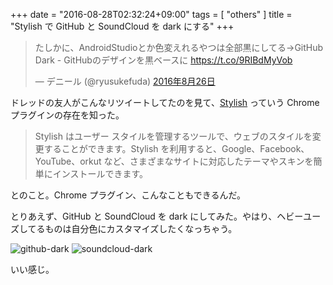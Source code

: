 +++
date = "2016-08-28T02:32:24+09:00"
tags = [ "others" ]
title = "Stylish で GitHub と SoundCloud を dark にする"
+++

<blockquote class="twitter-tweet" data-lang="ja"><p lang="ja" dir="ltr">たしかに、AndroidStudioとか色変えれるやつは全部黒にしてる→GitHub Dark - GitHubのデザインを黒ベースに <a href="https://t.co/9RIBdMyVob">https://t.co/9RIBdMyVob</a></p>&mdash; デニール (@ryusukefuda) <a href="https://twitter.com/ryusukefuda/status/769059623009673218">2016年8月26日</a></blockquote>
<script async src="//platform.twitter.com/widgets.js" charset="utf-8"></script>

ドレッドの友人がこんなリツイートしてたのを見て、[Stylish](https://chrome.google.com/webstore/detail/stylish/fjnbnpbmkenffdnngjfgmeleoegfcffe?hl=ja) っていう Chrome プラグインの存在を知った。

<!--more-->

> Stylish はユーザー スタイルを管理するツールで、ウェブのスタイルを変更することができます。Stylish を利用すると、Google、Facebook、YouTube、orkut など、さまざまなサイトに対応したテーマやスキンを簡単にインストールできます。

とのこと。Chrome プラグイン、こんなこともできるんだ。

とりあえず、GitHub と SoundCloud を dark にしてみた。やはり、ヘビーユーズしてるものは自分色にカスタマイズしたくなっちゃう。

![github-dark](/my-images/entry/github-dark.png)
![soundcloud-dark](/my-images/entry/soundcloud-dark.png)

いい感じ。
